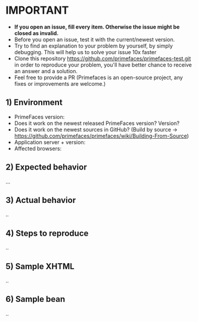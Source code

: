 # IMPORTANT 
- **If you open an issue, fill every item. Otherwise the issue might be closed as invalid.**
- Before you open an issue, test it with the current/newest version.
- Try to find an explanation to your problem by yourself, by simply debugging. This will help us to solve your issue 10x faster
- Clone this repository https://github.com/primefaces/primefaces-test.git in order to reproduce your problem, you'll have better chance to receive an answer and a solution.
- Feel free to provide a PR (Primefaces is an open-source project, any fixes or improvements are welcome.)

## 1) Environment
- PrimeFaces version:
- Does it work on the newest released PrimeFaces version? Version?
- Does it work on the newest sources in GitHub? (Build by source -> https://github.com/primefaces/primefaces/wiki/Building-From-Source)
- Application server + version:
- Affected browsers:

## 2) Expected behavior

...

## 3) Actual behavior

..

## 4) Steps to reproduce

.. 

## 5) Sample XHTML

..

## 6) Sample bean

..
